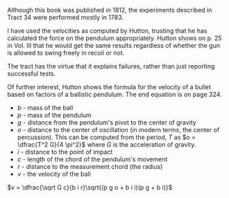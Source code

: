 Although this book was published in 1812, the experiments described in Tract 34 were performed mostly in 1783.

I have used the velocities as computed by Hutton, trusting that he has calculated the force on the pendulum appropriately.  Hutton shows on p. 25 in Vol. III that he would get the same results regardless of whether the gun is allowed to swing freely in recoil or not.

The tract has the virtue that it explains failures, rather than just reporting successful tests.

Of further interest, Hutton shows the formula for the velocity of a bullet based on factors of a ballistic pendulum.  The end equation is on page 324.

- $b$ - mass of the ball
- $p$ - mass of the pendulum
- $g$ - distance from the pendulum's pivot to the center of gravity
- $o$ - distance to the center of oscillation (in modern terms, the center of percussion).  This can be computed from the period, $T$ as $o = \dfrac{T^2 G}{4 \pi^2}$ where $G$ is the acceleration of gravity.
- $i$ - distance to the point of impact
- $c$ - length of the chord of the pendulum's movement
- $r$ - distance to the measurement chord (the radius)
- $v$ - the velocity of the ball

$v = \dfrac{\sqrt G c}{b i r}\sqrt{(p g o + b i i)(p g + b i)}$
